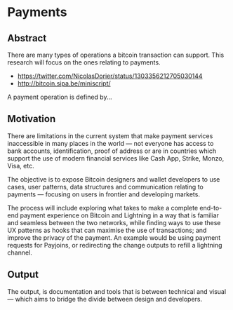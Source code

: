 # Payments

## Abstract

There are many types of operations a bitcoin transaction can support. This research will focus on the ones relating to payments.

- https://twitter.com/NicolasDorier/status/1303356212705030144
- http://bitcoin.sipa.be/miniscript/

A payment operation is defined by...

## Motivation

There are limitations in the current system that make payment services inaccessible in many places in the world — not everyone has access to bank accounts, identification, proof of address or are in countries which support the use of modern financial services like Cash App, Strike, Monzo, Visa, etc.

The objective is to expose Bitcoin designers and wallet developers to use cases, user patterns, data structures and communication relating to payments — focusing on users in frontier and developing markets.

The process will include exploring what takes to make a complete end-to-end payment experience on Bitcoin and Lightning in a way that is familiar and seamless between the two networks, while finding ways to use these UX patterns as hooks that can maximise the use of transactions; and improve the privacy of the payment. An example would be using payment requests for Payjoins, or redirecting the change outputs to refill a lightning channel.

## Output

The output, is documentation and tools that is between technical and visual — which aims to bridge the divide between design and developers.